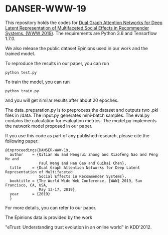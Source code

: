 # DANSER-WWW-19

This repository holds the codes for [Dual Graph Attention Networks for Deep Latent Representation of Multifaceted Social Effects in Recommender Systems. (WWW 2019)](https://arxiv.org/abs/1903.10433). 
The requirements are Python 3.6 and Tensorflow 1.7.0.

We also release the public dataset Epinions used in our work and the trained model.

To reproduce the results in our paper, you can run

    python test.py

To train the model, you can run

    python train.py
    
and you will get similar results after about 20 epoches. 

The data_preparation.py is to preprocess the dataset and outputs two .pkl files in /data. The input.py generates mini-batch samples.
The eval.py contains the calculation for evaluation metrics. The model.py implements the network model proposed in our paper.

If you use this code as part of any published research, please cite the following paper:

```
@inproceedings{DANSER-WWW-19,
  author    = {Qitian Wu and Hengrui Zhang and Xiaofeng Gao and Peng He and
               Paul Weng and Han Gao and Guihai Chen},
  title     = {Dual Graph Attention Networks for Deep Latent Representation of Multifaceted
               Social Effects in Recommender Systems},
  booktitle = {The World Wide Web Conference, {WWW} 2019, San Francisco, CA, USA,
               May 13-17, 2019},
  year      = {2019}
  }
```

For more details, you can refer to our paper.

The Epinions data is provided by the work

"eTrust: Understanding trust evolution in an online world" in KDD'2012.

